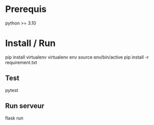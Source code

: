 # Prerequis
python >= 3.10

# Install / Run
pip install virtualenv
virtualenv env
source env/bin/active
pip install -r requirement.txt

## Test
pytest

## Run serveur
flask run